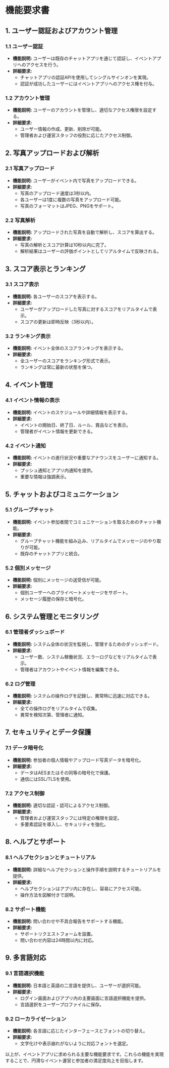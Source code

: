 # 機能要求書

## 1. ユーザー認証およびアカウント管理

### 1.1 ユーザー認証
- **機能説明:** ユーザーは既存のチャットアプリを通じて認証し、イベントアプリへのアクセスを行う。
- **詳細要求:**
  - チャットアプリの認証APIを使用してシングルサインオンを実現。
  - 認証が成功したユーザーにはイベントアプリへのアクセス権を付与。

### 1.2 アカウント管理
- **機能説明:** ユーザーのアカウントを管理し、適切なアクセス権限を設定する。
- **詳細要求:**
  - ユーザー情報の作成、更新、削除が可能。
  - 管理者および運営スタッフの役割に応じたアクセス制御。

## 2. 写真アップロードおよび解析

### 2.1 写真アップロード
- **機能説明:** ユーザーがイベント内で写真をアップロードできる。
- **詳細要求:**
  - 写真のアップロード速度は3秒以内。
  - 各ユーザーは1度に複数の写真をアップロード可能。
  - 写真のフォーマットはJPEG、PNGをサポート。

### 2.2 写真解析
- **機能説明:** アップロードされた写真を自動で解析し、スコアを算出する。
- **詳細要求:**
  - 写真の解析とスコア計算は10秒以内に完了。
  - 解析結果はユーザーの評価ポイントとしてリアルタイムで反映される。

## 3. スコア表示とランキング

### 3.1 スコア表示
- **機能説明:** 各ユーザーのスコアを表示する。
- **詳細要求:**
  - ユーザーがアップロードした写真に対するスコアをリアルタイムで表示。
  - スコアの更新は即時反映（3秒以内）。

### 3.2 ランキング表示
- **機能説明:** イベント全体のスコアランキングを表示する。
- **詳細要求:**
  - 全ユーザーのスコアをランキング形式で表示。
  - ランキングは常に最新の状態を保つ。

## 4. イベント管理

### 4.1 イベント情報の表示
- **機能説明:** イベントのスケジュールや詳細情報を表示する。
- **詳細要求:**
  - イベントの開始日、終了日、ルール、賞品などを表示。
  - 管理者がイベント情報を更新できる。

### 4.2 イベント通知
- **機能説明:** イベントの進行状況や重要なアナウンスをユーザーに通知する。
- **詳細要求:**
  - プッシュ通知とアプリ内通知を提供。
  - 重要な情報は強調表示。

## 5. チャットおよびコミュニケーション

### 5.1 グループチャット
- **機能説明:** イベント参加者間でコミュニケーションを取るためのチャット機能。
- **詳細要求:**
  - グループチャット機能を組み込み、リアルタイムでメッセージのやり取りが可能。
  - 既存のチャットアプリと統合。

### 5.2 個別メッセージ
- **機能説明:** 個別にメッセージの送受信が可能。
- **詳細要求:**
  - 個別ユーザーへのプライベートメッセージをサポート。
  - メッセージ履歴の保存と暗号化。

## 6. システム管理とモニタリング

### 6.1 管理者ダッシュボード
- **機能説明:** システム全体の状況を監視し、管理するためのダッシュボード。
- **詳細要求:**
  - ユーザー数、システム稼働状況、エラーログなどをリアルタイムで表示。
  - 管理者はアカウントやイベント情報を編集できる。

### 6.2 ログ管理
- **機能説明:** システムの操作ログを記録し、異常時に迅速に対応できる。
- **詳細要求:**
  - 全ての操作ログをリアルタイムで収集。
  - 異常を検知次第、管理者に通知。

## 7. セキュリティとデータ保護

### 7.1 データ暗号化
- **機能説明:** 参加者の個人情報やアップロード写真データを暗号化。
- **詳細要求:**
  - データはAESまたはその同等の暗号化で保護。
  - 通信にはSSL/TLSを使用。

### 7.2 アクセス制御
- **機能説明:** 適切な認証・認可によるアクセス制御。
- **詳細要求:**
  - 管理者および運営スタッフには特定の権限を設定。
  - 多要素認証を導入し、セキュリティを強化。

## 8. ヘルプとサポート

### 8.1 ヘルプセクションとチュートリアル
- **機能説明:** 詳細なヘルプセクションと操作手順を説明するチュートリアルを提供。
- **詳細要求:**
  - ヘルプセクションはアプリ内に存在し、容易にアクセス可能。
  - 操作方法を図解付きで説明。

### 8.2 サポート機能
- **機能説明:** 問い合わせや不具合報告をサポートする機能。
- **詳細要求:**
  - サポートリクエストフォームを設置。
  - 問い合わせ内容は24時間以内に対応。

## 9. 多言語対応

### 9.1 言語選択機能
- **機能説明:** 日本語と英語の二言語を提供し、ユーザーが選択可能。
- **詳細要求:**
  - ログイン画面およびアプリ内の主要画面に言語選択機能を提供。
  - 言語選択をユーザープロファイルに保存。

### 9.2 ローカライゼーション
- **機能説明:** 各言語に応じたインターフェースとフォントの切り替え。
- **詳細要求:**
  - 文字化けや表示崩れがないように対応フォントを選定。

以上が、イベントアプリに求められる主要な機能要求です。これらの機能を実現することで、円滑なイベント運営と参加者の満足度向上を目指します。